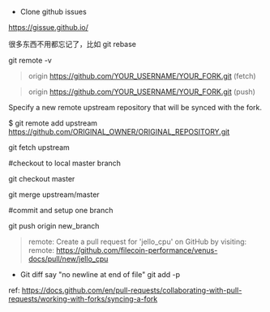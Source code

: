 * Clone github issues

https://gissue.github.io/

很多东西不用都忘记了，比如
git rebase

git remote -v

> origin  https://github.com/YOUR_USERNAME/YOUR_FORK.git (fetch)
 
> origin  https://github.com/YOUR_USERNAME/YOUR_FORK.git (push)

Specify a new remote upstream repository that will be synced with the fork.


$ git remote add upstream https://github.com/ORIGINAL_OWNER/ORIGINAL_REPOSITORY.git

git fetch upstream

#checkout to local master branch
 
git checkout master

git merge upstream/master

#commit and setup one branch

git push origin new_branch

> remote: Create a pull request for 'jello_cpu' on GitHub by visiting:
> remote:      https://github.com/filecoin-performance/venus-docs/pull/new/jello_cpu



* Git diff say "no newline at end of file"
git add -p 

ref:
https://docs.github.com/en/pull-requests/collaborating-with-pull-requests/working-with-forks/syncing-a-fork
